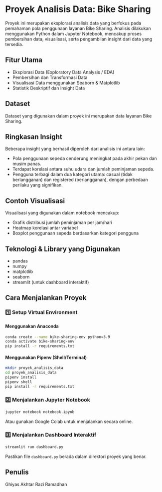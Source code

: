 # Proyek Analisis Data: Bike Sharing

Proyek ini merupakan eksplorasi analisis data yang berfokus pada pemahaman pola penggunaan layanan Bike Sharing. Analisis dilakukan menggunakan Python dalam Jupyter Notebook, mencakup proses pembersihan data, visualisasi, serta pengambilan insight dari data yang tersedia.

## Fitur Utama
- Eksplorasi Data (Exploratory Data Analysis / EDA)
- Pembersihan dan Transformasi Data
- Visualisasi Data menggunakan Seaborn & Matplotlib
- Statistik Deskriptif dan Insight Data

## Dataset
Dataset yang digunakan dalam proyek ini merupakan data layanan Bike Sharing.

## Ringkasan Insight
Beberapa insight yang berhasil diperoleh dari analisis ini antara lain:
- Pola penggunaan sepeda cenderung meningkat pada akhir pekan dan musim panas.
- Terdapat korelasi antara suhu udara dan jumlah peminjaman sepeda.
- Pengguna terbagi dalam dua kategori utama: casual (tidak berlangganan) dan registered (berlangganan), dengan perbedaan perilaku yang signifikan.

## Contoh Visualisasi
Visualisasi yang digunakan dalam notebook mencakup:
- Grafik distribusi jumlah peminjaman per jam/hari
- Heatmap korelasi antar variabel
- Boxplot penggunaan sepeda berdasarkan kategori pengguna

## Teknologi & Library yang Digunakan
- pandas
- numpy
- matplotlib
- seaborn
- streamlit (untuk dashboard interaktif)

## Cara Menjalankan Proyek

### **1️⃣ Setup Virtual Environment**
#### **Menggunakan Anaconda**
```bash
conda create --name bike-sharing-env python=3.9
conda activate bike-sharing-env
pip install -r requirements.txt
```

#### **Menggunakan Pipenv (Shell/Terminal)**
```bash
mkdir proyek_analisis_data
cd proyek_analisis_data
pipenv install
pipenv shell
pip install -r requirements.txt
```

### **2️⃣ Menjalankan Jupyter Notebook**
```bash
jupyter notebook notebook.ipynb
```
Atau gunakan Google Colab untuk menjalankan secara online.

### **3️⃣ Menjalankan Dashboard Interaktif**
```bash
streamlit run dashboard.py
```
Pastikan file `dashboard.py` berada dalam direktori proyek yang benar.


## Penulis
Ghiyas Akhtar Razi Ramadhan
